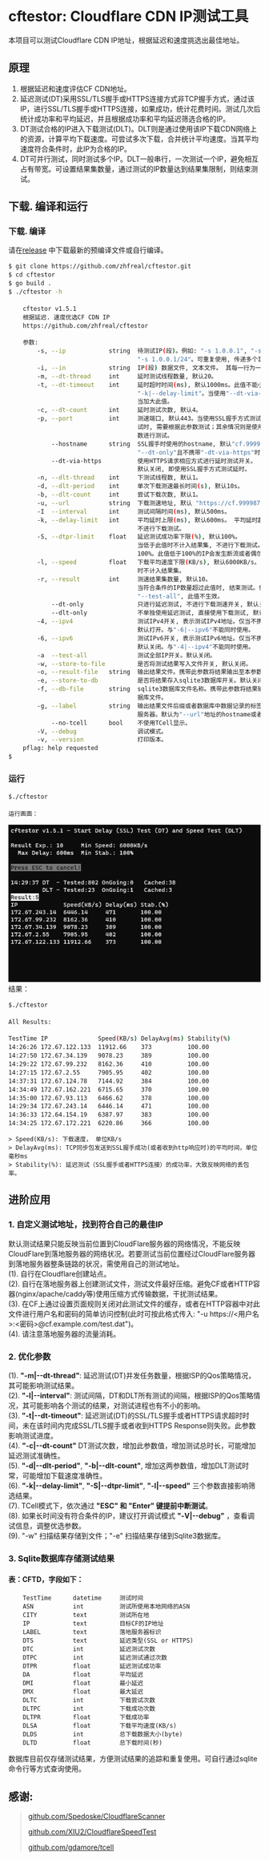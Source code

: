 # cftestor:  Cloudflare CDN IP测试工具

本项目可以测试Cloudflare CDN IP地址，根据延迟和速度挑选出最佳地址。

## 原理
1. 根据延迟和速度评估CF CDN地址。<br>
2. 延迟测试(DT)采用SSL/TLS握手或HTTPS连接方式非TCP握手方式，通过该IP，进行SSL/TLS握手或HTTPS连接，如果成功，统计花费时间。测试几次后统计成功率和平均延迟，并且根据成功率和平均延迟筛选合格的IP。<br>
3. DT测试合格的IP进入下载测试(DLT)。DLT则是通过使用该IP下载CDN网络上的资源，计算平均下载速度。可尝试多次下载，合并统计平均速度。当其平均速度符合条件时，此IP为合格的IP。<br>
4. DT可并行测试，同时测试多个IP。DLT一般串行，一次测试一个IP，避免相互占有带宽。可设置结果集数量，通过测试的IP数量达到结果集限制，则结束测试。<br>

## 下载. 编译和运行

### 下载. 编译

请在[release](https://github.com/zhfreal/cftestor/releases)
中下载最新的预编译文件或自行编译。
```bash
$ git clone https://github.com/zhfreal/cftestor.git
$ cd cftestor
$ go build .
$ ./cftestor -h

    cftestor v1.5.1
    根据延迟. 速度优选CF CDN IP
    https://github.com/zhfreal/cftestor

    参数:
        -s, --ip            string  待测试IP(段)。例如: "-s 1.0.0.1", "-s 1.0.0.1/32",
                                    "-s 1.0.0.1/24"。可重复使用, 传递多个IP或者IP段。
        -i, --in            string  IP(段) 数据文件, 文本文件。 其每一行为一个IP或者IP段。
        -m, --dt-thread     int     延时测试线程数量, 默认20。
        -t, --dt-timeout    int     延时超时时间(ms), 默认1000ms。此值不能小于
                                    "-k|--delay-limit"。当使用"--dt-via-https"时, 应适
                                    当加大此值。
        -c, --dt-count      int     延时测试次数, 默认4。
        -p, --port          int     测速端口, 默认443。当使用SSL握手方式测试延时且不进行下载测
                                    试时, 需要根据此参数测试；其余情况则是使用"--url"提供的参
                                    数进行测试。
            --hostname      string  SSL握手时使用的hostname, 默认"cf.9999876.xyz"。仅当
                                    "--dt-only"且不携带"-dt-via-https"时有效。
            --dt-via-https          使用HTTPS请求相应方式进行延时测试开关。
                                    默认关闭, 即使用SSL握手方式测试延时。
        -n, --dlt-thread    int     下测试线程数, 默认1。
        -d, --dlt-period    int     单次下载测速最长时间(s), 默认10s。
        -b, --dlt-count     int     尝试下载次数, 默认1。
        -u, --url           string  下载测速地址, 默认 "https://cf.9999876.xyz/500mb.dat"。
        -I  --interval      int     测试间隔时间(ms), 默认500ms。
        -k, --delay-limit   int     平均延时上限(ms), 默认600ms。 平均延时超过此值不计入结果集,
                                    不进行下载测试。
        -S, --dtpr-limit    float   延迟测试成功率下限(%), 默认100%。
                                    当低于此值时不计入结果集, 不进行下载测试。默认100, 即不低于
                                    100%。此值低于100%的IP会发生断流或者偶尔无法连接的情况。
        -l, --speed         float   下载平均速度下限(KB/s), 默认6000KB/s。下载平均速度低于此值
                                    时不计入结果集。
        -r, --result        int     测速结果集数量, 默认10。
                                    当符合条件的IP数量超过此值时, 结束测试。但是如果开启
                                    "--test-all", 此值不生效。
            --dt-only               只进行延迟测试, 不进行下载测速开关, 默认关闭。
            --dlt-only              不单独使用延迟测试, 直接使用下载测试, 默认关闭。
        -4, --ipv4                  测试IPv4开关, 表示测试IPv4地址。仅当不携带"-s"和"-i"时有效。
                                    默认打开。与"-6|--ipv6"不能同时使用。
        -6, --ipv6                  测试IPv6开关, 表示测试IPv6地址。仅当不携带"-s"和"-i"时有效。
                                    默认关闭。与"-4|--ipv4"不能同时使用。
        -a  --test-all              测试全部IP开关。默认关闭。
        -w, --store-to-file         是否将测试结果写入文件开关, 默认关闭。
        -o, --result-file   string  输出结果文件。携带此参数将结果输出至本参数对应的文件。
        -e, --store-to-db           是否将结果存入sqlite3数据库开关。默认关闭。
        -f, --db-file       string  sqlite3数据库文件名称。携带此参数将结果输出至本参数对应的数
                                    据库文件。
        -g, --label         string  输出结果文件后缀或者数据库中数据记录的标签, 用于区分测试目标
                                    服务器。默认为"--url"地址的hostname或者"--hostname"。
            --no-tcell      bool    不使用TCell显示。
        -V, --debug                 调试模式。
        -v, --version               打印版本。
    pflag: help requested
$
```
### 运行
```bash
$./cftestor

运行画面：
```
![alt text](Result.png "运行画面")</br>
结果：
```bash
$./cftestor

All Results:

TestTime IP              Speed(KB/s) DelayAvg(ms) Stability(%)
14:26:26 172.67.122.133  11912.66    373          100.00
14:27:50 172.67.34.139   9078.23     389          100.00
14:29:22 172.67.99.232   8162.36     410          100.00
14:27:15 172.67.2.55     7905.95     402          100.00
14:37:31 172.67.124.78   7144.92     384          100.00
14:34:49 172.67.162.221  6715.65     370          100.00
14:35:00 172.67.93.113   6466.62     378          100.00
14:29:34 172.67.243.14   6446.14     471          100.00
14:36:33 172.64.154.19   6387.97     383          100.00
14:34:25 172.67.172.221  6220.86     366          100.00

```

```
> Speed(KB/s): 下载速度， 单位KB/s
> DelayAvg(ms): TCP同步包发送到SSL握手成功(或者收到http响应时)的平均时间，单位毫秒ms
> Stability(%): 延迟测试（SSL握手或者HTTPS连接）的成功率，大致反映网络的丢包率。
```

## 进阶应用
### 1. 自定义测试地址，找到符合自己的最佳IP
默认测试结果只能反映当前位置到CloudFlare服务器的网络情况，不能反映CloudFlare到落地服务器的网络状况。若要测试当前位置经过CloudFlare服务器到落地服务器整条链路的状况，需使用自己的测试地址。 <br>
(1). 自行在Cloudflare创建站点。<br>
(2). 自行在落地服务器上创建测试文件，测试文件最好压缩。避免CF或者HTTP容器(nginx/apache/caddy等)使用压缩方式传输数据，干扰测试结果。<br>
(3). 在CF上通过设置页面规则关闭对此测试文件的缓存，或者在HTTP容器中对此文件进行用户名和密码的简单访问控制(此时可按此格式传入: "-u https://<用户名>:<密码>@cf.example.com/test.dat")。<br>
(4). 请注意落地服务器的流量消耗。<br>

### 2. 优化参数
(1). **"-m|--dt-thread"**: 延迟测试(DT)并发任务数量，根据ISP的Qos策略情况，其可能影响测试结果。<br>
(2). **"-I|--interval"**: 测试间隔，DT和DLT所有测试的间隔，根据ISP的Qos策略情况，其可能影响各个测试的结果，对测试进程也有不小的影响。<br>
(3). **"-t|--dt-timeout"**: 延迟测试(DT)的SSL/TLS握手或者HTTPS请求超时时间，未在该时间内完成SSL/TLS握手或者收到HTTPS Response则失败。此参数影响测试进度。<br>
(4). **"-c|--dt-count"** DT测试次数，增加此参数值，增加测试总时长，可能增加延迟测试准确性。<br>
(5). **"-d|--dlt-period"**, **"-b|--dlt-count"**, 增加这两参数值，增加DLT测试时常，可能增加下载速度准确性。<br>
(6). **"-k|--delay-limit"**, **"-S|--dtpr-limit"**, **"-l|--speed"** 三个参数直接影响筛选结果。<br>
(7). TCell模式下，依次通过 **"ESC" 和 "Enter" 键提前中断测试**。<br>
(8). 如果长时间没有符合条件的IP，建议打开调试模式 **"-V|--debug"** ，查看调试信息，调整优选参数。<br>
(9). "-w" 扫描结果存储到文件；"-e" 扫描结果存储到Sqlite3数据库。<br>

### 3. Sqlite数据库存储测试结果
#### 表：CFTD，字段如下：
```
    TestTime      datetime     测试时间                         
    ASN           int          测试所使用本地网络的ASN          
    CITY          text         测试所在地                       
    IP            text         目标CF的IP地址                   
    LABEL         text         落地服务器标识                   
    DTS           text         延迟类型(SSL or HTTPS)
    DTC           int          延迟测试次数                     
    DTPC          int          延迟测试通过次数                     
    DTPR          float        延迟测试成功率                       
    DA            float        平均延迟                     
    DMI           float        最小延迟                     
    DMX           float        最大延迟                     
    DLTC          int          下载尝试次数                     
    DLTPC         int          下载成功次数                     
    DLTPR         float        下载成功率                       
    DLSA          float        下载平均速度(KB/s)               
    DLDS          int          总下载数据大小(byte)
    DLTD          float        总下载时间(秒) 
```
数据库目前仅存储测试结果，方便测试结果的追踪和重复使用。可自行通过sqlite命令行等方式查询使用。
## 感谢:
> 
> <a href="https://github.com/Spedoske/CloudflareScanner">github.com/Spedoske/CloudflareScanner</a>
> 
> <a href="https://github.com/XIU2/CloudflareSpeedTest">github.com/XIU2/CloudflareSpeedTest</a>
> 
> <a href="https://github.com/gdamore/tcell">github.com/gdamore/tcell</a>
>
>   